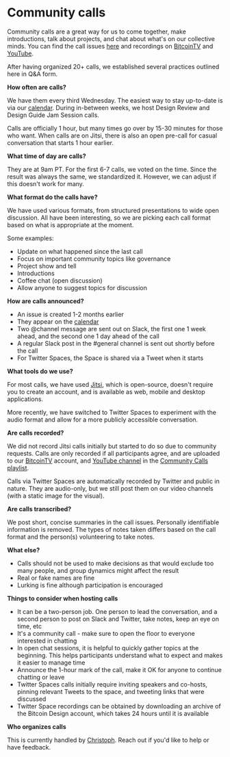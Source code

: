 # Community calls

Community calls are a great way for us to come together, make introductions, talk about projects, and chat about what's on our collective minds. You can find the call issues [here](https://github.com/BitcoinDesign/Meta/issues?q=is%3Aissue+community+in%3Atitle+) and recordings on [BitcoinTV](https://bitcointv.com/a/bitcoin_design/videos) and [YouTube](https://www.youtube.com/playlist?list=PLpV0KfVOMoja_zmmFNSJXREVKE4PSU0M1).

After having organized 20+ calls, we established several practices outlined here in Q&A form.

**How often are calls?**

We have them every third Wednesday. The easiest way to stay up-to-date is via our [calendar](https://bitcoin.design/contribute/#the-bitcoin-design-calendar). During in-between weeks, we host Design Review and Design Guide Jam Session calls.

Calls are officially 1 hour, but many times go over by 15-30 minutes for those who want. When calls are on Jitsi, there is also an open pre-call for casual conversation that starts 1 hour earlier.

**What time of day are calls?**

They are at 9am PT. For the first 6-7 calls, we voted on the time. Since the result was always the same, we standardized it. However, we can adjust if this doesn't work for many.

**What format do the calls have?**

We have used various formats, from structured presentations to wide open discussion. All have been interesting, so we are picking each call format based on what is appropriate at the moment.

Some examples:

- Update on what happened since the last call
- Focus on important community topics like governance
- Project show and tell
- Introductions
- Coffee chat (open discussion)
- Allow anyone to suggest topics for discussion

**How are calls announced?**

- An issue is created 1-2 months earlier
- They appear on the [calendar](https://bitcoin.design/contribute/#the-bitcoin-design-calendar)
- Two @channel message are sent out on Slack, the first one 1 week ahead, and the second one 1 day ahead of the call
- A regular Slack post in the #general channel is sent out shortly before the call
- For Twitter Spaces, the Space is shared via a Tweet when it starts

**What tools do we use?**

For most calls, we have used [Jitsi](https://jitsi.org), which is open-source, doesn't require you to create an account, and is available as web, mobile and desktop applications.

More recently, we have switched to Twitter Spaces to experiment with the audio format and allow for a more publicly accessible conversation.

**Are calls recorded?**

We did not record Jitsi calls initially but started to do so due to community requests. Calls are only recorded if all participants agree, and are uploaded to our [BitcoinTV]([BitcoinTV](https://bitcointv.com/a/bitcoin_design/videos)) account, and [YouTube channel](https://www.youtube.com/channel/UCXKST1b8Wmq8Zt6b6S_-k3Q) in the [Community Calls playlist](https://www.youtube.com/playlist?list=PLpV0KfVOMoja_zmmFNSJXREVKE4PSU0M1).

Calls via Twitter Spaces are automatically recorded by Twitter and public in nature. They are audio-only, but we still post them on our video channels (with a static image for the visual).

**Are calls transcribed?**

We post short, concise summaries in the call issues. Personally identifiable information is removed. The types of notes taken differs based on the call format and the person(s) volunteering to take notes.

**What else?**

- Calls should not be used to make decisions as that would exclude too many people, and group dynamics might affect the result
- Real or fake names are fine
- Lurking is fine although participation is encouraged

**Things to consider when hosting calls**

- It can be a two-person job. One person to lead the conversation, and a second person to post on Slack and Twitter, take notes, keep an eye on time, etc
- It's a community call - make sure to open the floor to everyone interested in chatting
- In open chat sessions, it is helpful to quickly gather topics at the beginning. This helps participants understand what to expect and makes it easier to manage time
- Announce the 1-hour mark of the call, make it OK for anyone to continue chatting or leave
- Twitter Spaces calls initially require inviting speakers and co-hosts, pinning relevant Tweets to the space, and tweeting links that were discussed
- Twitter Space recordings can be obtained by downloading an archive of the Bitcoin Design account, which takes 24 hours until it is available

**Who organizes calls**

This is currently handled by [Christoph](https://github.com/gbks). Reach out if you'd like to help or have feedback.
